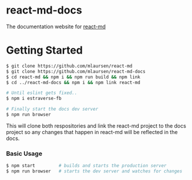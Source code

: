 # react-md-docs
The documentation website for [react-md](https://react-md.mlaursen.com)

# Getting Started


```bash
$ git clone https://github.com/mlaursen/react-md
$ git clone https://github.com/mlaursen/react-md-docs
$ cd react-md && npm i && npm run build && npm link
$ cd ../react-md-docs && npm i && npm link react-md

# Until eslint gets fixed..
$ npm i estraverse-fb

# Finally start the docs dev server
$ npm run browser
```

This will clone both respositories and link the react-md project to the docs project so
any changes that happen in react-md will be reflected in the docs.


### Basic Usage


```bash
$ npm start         # builds and starts the production server
$ npm run browser   # starts the dev server and watches for changes
```
